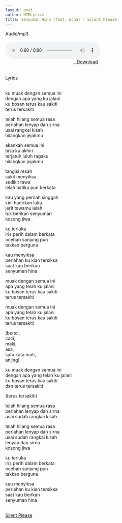 ```yaml
---
layout: post
author: HTMLyrics
title: Senyuman Hina (feat. Echa) - Silent Please
---
```


<div class="htl">Audio/mp3</div><br />

<audio class='js-player' style="--plyr-color-main: #212121;" controls>
<source src="https://drive.google.com/uc?authuser=0&id=1tP3bpU2Wg-20OoIfizEw3MI4AkMk19LQ&export=download" type="audio/mp3">
</audio><br />

<center>
<a href="/download/senyumanhina-featecha-silentplease" class="hbt"><i class="fa fa-chevron-down" aria-hidden="true"></i>&nbsp; &nbsp;Download</a>
</center><br />
<br />

<div class="htl">Lyrics</div><br />

ku muak dengan semua ini<br />
dengan apa yang ku jalani<br />
ku bosan terus kau sakiti<br />
terus tersakiti<br />

telah hilang semua rasa<br />
perlahan lenyap dan sirna<br />
usai rangkai kisah<br />
hilangkan jejakmu<br />

akankah semua ini<br />
bisa ku akhiri<br />
terjatuh luluh ragaku<br />
hilangkan jejakmu<br />

tangisi resah<br />
sakit menyiksa<br />
sedikit tawa<br />
lelah hatiku pun berkata<br />

kau yang pernah singgah<br />
kini hadirkan luka<br />
jerit tawamu lelah<br />
tuk berikan senyuman<br />
kosong jiwa<br />

ku terluka<br />
iris perih dalam berkata<br />
ocehan sanjung pun<br />
takkan berguna<br />

kau menyiksa<br />
perlahan ku kian tersiksa<br />
saat kau berikan<br />
senyuman hina<br />

muak dengan semua ini<br />
apa yang telah ku jalani<br />
ku bosan terus kau sakiti<br />
terus tersakiti<br />

muak dengan semua ini<br />
apa yang telah ku jalani<br />
ku bosan terus kau sakiti<br />
terus tersakiti<br />

(benci,<br />
caci,<br />
maki,<br />
asa,<br />
satu kata mati,<br />
anjing)<br />

ku muak dengan semua ini<br />
dengan apa yang telah ku jalani<br />
ku bosan terus kau sakiti<br />
dan terus tersakiti<br />

(terus tersakiti)<br />

telah hilang semua rasa<br />
perlahan lenyap dan sirna<br />
usai sudah rangkai kisah<br />

telah hilang semua rasa<br />
perlahan lenyap dan sirna<br />
usai sudah rangkai kisah<br />
lenyap dan sirna<br />
kosong jiwa<br />

ku terluka<br />
iris perih dalam berkata<br />
ocehan sanjung pun<br />
takkan berguna<br />

kau menyiksa<br />
perlahan ku kian tersiksa<br />
saat kau berikan<br />
senyuman hina<br />
<br />

<i class="fa fa-hashtag" aria-hidden="true"></i>
<a href="/artist/silentplease">Silent Please</a>
